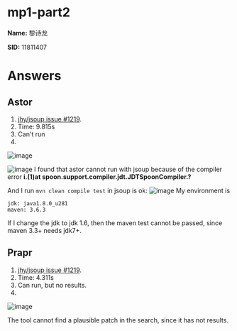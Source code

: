 # mp1-part2

**Name:** 黎诗龙

**SID:** 11811407

# Answers
## Astor
1. [jhy/jsoup issue #1219](https://github.com/jhy/jsoup/issues/1219).
2. Time: 9.815s
3. Can't run
4. 
![image](https://user-images.githubusercontent.com/47763046/114350883-6a90a580-9b9c-11eb-926f-8484ebd96488.png)


![image](https://user-images.githubusercontent.com/47763046/114349828-f86b9100-9b9a-11eb-8553-8fb073eccab0.png)
I found that astor cannot run with jsoup because of the compiler error **i.(1)at spoon.support.compiler.jdt.JDTSpoonCompiler.?**


And I run `mvn clean compile test` in jsoup is ok:
![image](https://user-images.githubusercontent.com/47763046/114350210-7d56aa80-9b9b-11eb-93f1-9a849267b555.png)
My environment is
```
jdk: java1.8.0_u281
maven: 3.6.3
```
If I change the jdk to jdk 1.6, then the maven test cannot be passed, since maven 3.3+ needs jdk7+. 

## Prapr
1. [jhy/jsoup issue #1219](https://github.com/jhy/jsoup/issues/1219).
2. Time: 4.311s
3. Can run, but no results.
4. 
![image](https://user-images.githubusercontent.com/47763046/114353433-982b1e00-9b9f-11eb-8a3d-d845a39cf785.png)

The tool cannot find a plausible patch in the search, since it has not results.
